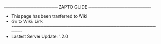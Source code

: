 -───────────────── ZAPTO GUIDE ────────────────────-
- This page has been tranferred to Wiki
- Go to Wiki: Link
-──────────────────────────────────────────────────-
- Lastest Server Update: 1.2.0
